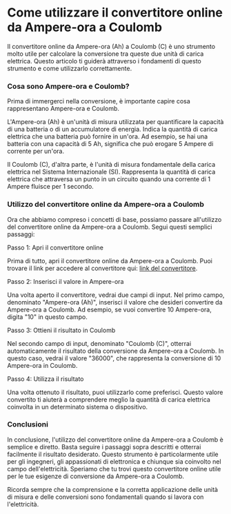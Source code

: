 Come utilizzare il convertitore online da Ampere-ora a Coulomb
==============================================================

Il convertitore online da Ampere-ora (Ah) a Coulomb (C) è uno strumento molto utile per calcolare la conversione tra queste due unità di carica elettrica. Questo articolo ti guiderà attraverso i fondamenti di questo strumento e come utilizzarlo correttamente.

### Cosa sono Ampere-ora e Coulomb?

Prima di immergerci nella conversione, è importante capire cosa rappresentano Ampere-ora e Coulomb.

L'Ampere-ora (Ah) è un'unità di misura utilizzata per quantificare la capacità di una batteria o di un accumulatore di energia. Indica la quantità di carica elettrica che una batteria può fornire in un'ora. Ad esempio, se hai una batteria con una capacità di 5 Ah, significa che può erogare 5 Ampere di corrente per un'ora.

Il Coulomb (C), d'altra parte, è l'unità di misura fondamentale della carica elettrica nel Sistema Internazionale (SI). Rappresenta la quantità di carica elettrica che attraversa un punto in un circuito quando una corrente di 1 Ampere fluisce per 1 secondo.

### Utilizzo del convertitore online da Ampere-ora a Coulomb

Ora che abbiamo compreso i concetti di base, possiamo passare all'utilizzo del convertitore online da Ampere-ora a Coulomb. Segui questi semplici passaggi:

Passo 1: Apri il convertitore online

Prima di tutto, apri il convertitore online da Ampere-ora a Coulomb. Puoi trovare il link per accedere al convertitore qui: [link del convertitore](https://www.onlinecalculatorsfree.com/it/convert/ampere-hours-to-coulomb.html).

Passo 2: Inserisci il valore in Ampere-ora

Una volta aperto il convertitore, vedrai due campi di input. Nel primo campo, denominato "Ampere-ora (Ah)", inserisci il valore che desideri convertire da Ampere-ora a Coulomb. Ad esempio, se vuoi convertire 10 Ampere-ora, digita "10" in questo campo.

Passo 3: Ottieni il risultato in Coulomb

Nel secondo campo di input, denominato "Coulomb (C)", otterrai automaticamente il risultato della conversione da Ampere-ora a Coulomb. In questo caso, vedrai il valore "36000", che rappresenta la conversione di 10 Ampere-ora in Coulomb.

Passo 4: Utilizza il risultato

Una volta ottenuto il risultato, puoi utilizzarlo come preferisci. Questo valore convertito ti aiuterà a comprendere meglio la quantità di carica elettrica coinvolta in un determinato sistema o dispositivo.

### Conclusioni

In conclusione, l'utilizzo del convertitore online da Ampere-ora a Coulomb è semplice e diretto. Basta seguire i passaggi sopra descritti e otterrai facilmente il risultato desiderato. Questo strumento è particolarmente utile per gli ingegneri, gli appassionati di elettronica e chiunque sia coinvolto nel campo dell'elettricità. Speriamo che tu trovi questo convertitore online utile per le tue esigenze di conversione da Ampere-ora a Coulomb.

Ricorda sempre che la comprensione e la corretta applicazione delle unità di misura e delle conversioni sono fondamentali quando si lavora con l'elettricità.